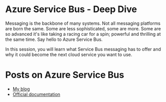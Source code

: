 # Azure Service Bus - Deep Dive

Messaging is the backbone of many systems. Not all messaging platforms are born the same. Some are less sophisticated, some are more. Some are so advanced it's like taking a racing car for a spin; powerful and thrilling at the same time. Say hello to Azure Service Bus. 

In this session, you will learn what Service Bus messaging has to offer and why it could become the next cloud service you want to use.

# Posts on Azure Service Bus

- [My blog](https://weblogs.asp.net/sfeldman/Tags/AzureServiceBus)
- [Official documentation](https://azure.microsoft.com/en-ca/services/service-bus/)
